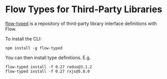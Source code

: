 # Flow Types for Third-Party Libraries

[flow-typed](https://github.com/flowtype/flow-typed) is a repository of third-party library interface definitions with Flow.

To install the CLI:

```
npm install -g flow-typed
```

You can then install type definitions. E.g.

```
flow-typed install -f 0.27 redux@3.1.2
flow-typed install -f 0.27 rxjs@5.0.0
```

